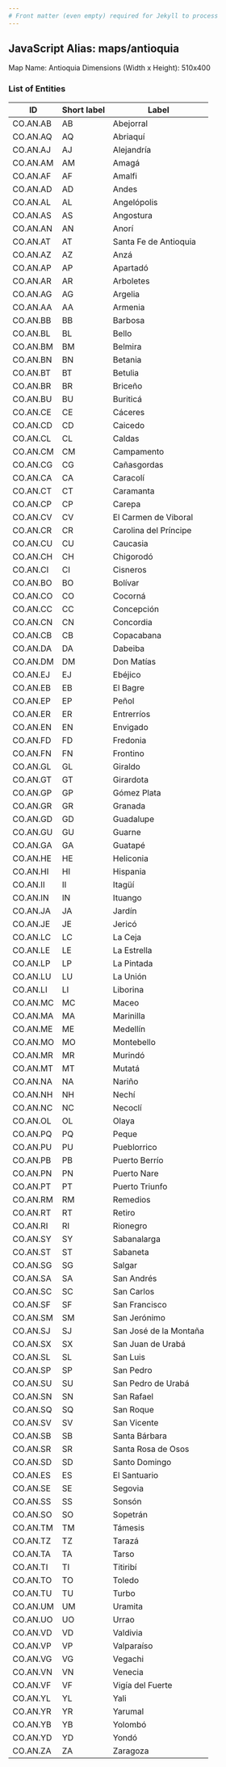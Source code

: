 ```yaml
---
# Front matter (even empty) required for Jekyll to process
---
```


## JavaScript Alias: maps/antioquia

Map Name: Antioquia
Dimensions (Width x Height): 510x400

### List of Entities

ID | Short label | Label
---|---|---|
CO.AN.AB|AB|Abejorral
CO.AN.AQ|AQ|Abriaquí
CO.AN.AJ|AJ|Alejandría
CO.AN.AM|AM|Amagá
CO.AN.AF|AF|Amalfi
CO.AN.AD|AD|Andes
CO.AN.AL|AL|Angelópolis
CO.AN.AS|AS|Angostura
CO.AN.AN|AN|Anorí
CO.AN.AT|AT|Santa Fe de Antioquia
CO.AN.AZ|AZ|Anzá
CO.AN.AP|AP|Apartadó
CO.AN.AR|AR|Arboletes
CO.AN.AG|AG|Argelia
CO.AN.AA|AA|Armenia
CO.AN.BB|BB|Barbosa
CO.AN.BL|BL|Bello
CO.AN.BM|BM|Belmira
CO.AN.BN|BN|Betania
CO.AN.BT|BT|Betulia
CO.AN.BR|BR|Briceño
CO.AN.BU|BU|Buriticá
CO.AN.CE|CE|Cáceres
CO.AN.CD|CD|Caicedo
CO.AN.CL|CL|Caldas
CO.AN.CM|CM|Campamento
CO.AN.CG|CG|Cañasgordas
CO.AN.CA|CA|Caracolí
CO.AN.CT|CT|Caramanta
CO.AN.CP|CP|Carepa
CO.AN.CV|CV|El Carmen de Viboral
CO.AN.CR|CR|Carolina del Príncipe
CO.AN.CU|CU|Caucasia
CO.AN.CH|CH|Chigorodó
CO.AN.CI|CI|Cisneros
CO.AN.BO|BO|Bolívar
CO.AN.CO|CO|Cocorná
CO.AN.CC|CC|Concepción
CO.AN.CN|CN|Concordia
CO.AN.CB|CB|Copacabana
CO.AN.DA|DA|Dabeiba
CO.AN.DM|DM|Don Matías
CO.AN.EJ|EJ|Ebéjico
CO.AN.EB|EB|El Bagre
CO.AN.EP|EP|Peñol
CO.AN.ER|ER|Entrerríos
CO.AN.EN|EN|Envigado
CO.AN.FD|FD|Fredonia
CO.AN.FN|FN|Frontino
CO.AN.GL|GL|Giraldo
CO.AN.GT|GT|Girardota
CO.AN.GP|GP|Gómez Plata
CO.AN.GR|GR|Granada
CO.AN.GD|GD|Guadalupe
CO.AN.GU|GU|Guarne
CO.AN.GA|GA|Guatapé
CO.AN.HE|HE|Heliconia
CO.AN.HI|HI|Hispania
CO.AN.II|II|Itagüí
CO.AN.IN|IN|Ituango
CO.AN.JA|JA|Jardín
CO.AN.JE|JE|Jericó
CO.AN.LC|LC|La Ceja
CO.AN.LE|LE|La Estrella
CO.AN.LP|LP|La Pintada
CO.AN.LU|LU|La Unión
CO.AN.LI|LI|Liborina
CO.AN.MC|MC|Maceo
CO.AN.MA|MA|Marinilla
CO.AN.ME|ME|Medellín
CO.AN.MO|MO|Montebello
CO.AN.MR|MR|Murindó
CO.AN.MT|MT|Mutatá
CO.AN.NA|NA|Nariño
CO.AN.NH|NH|Nechí
CO.AN.NC|NC|Necoclí
CO.AN.OL|OL|Olaya
CO.AN.PQ|PQ|Peque
CO.AN.PU|PU|Pueblorrico
CO.AN.PB|PB|Puerto Berrío
CO.AN.PN|PN|Puerto Nare
CO.AN.PT|PT|Puerto Triunfo
CO.AN.RM|RM|Remedios
CO.AN.RT|RT|Retiro
CO.AN.RI|RI|Rionegro
CO.AN.SY|SY|Sabanalarga
CO.AN.ST|ST|Sabaneta
CO.AN.SG|SG|Salgar
CO.AN.SA|SA|San Andrés
CO.AN.SC|SC|San Carlos
CO.AN.SF|SF|San Francisco
CO.AN.SM|SM|San Jerónimo
CO.AN.SJ|SJ|San José de la Montaña
CO.AN.SX|SX|San Juan de Urabá
CO.AN.SL|SL|San Luis
CO.AN.SP|SP|San Pedro
CO.AN.SU|SU|San Pedro de Urabá
CO.AN.SN|SN|San Rafael
CO.AN.SQ|SQ|San Roque
CO.AN.SV|SV|San Vicente
CO.AN.SB|SB|Santa Bárbara
CO.AN.SR|SR|Santa Rosa de Osos
CO.AN.SD|SD|Santo Domingo
CO.AN.ES|ES|El Santuario
CO.AN.SE|SE|Segovia
CO.AN.SS|SS|Sonsón
CO.AN.SO|SO|Sopetrán
CO.AN.TM|TM|Támesis
CO.AN.TZ|TZ|Tarazá
CO.AN.TA|TA|Tarso
CO.AN.TI|TI|Titiribí
CO.AN.TO|TO|Toledo
CO.AN.TU|TU|Turbo
CO.AN.UM|UM|Uramita
CO.AN.UO|UO|Urrao
CO.AN.VD|VD|Valdivia
CO.AN.VP|VP|Valparaíso
CO.AN.VG|VG|Vegachi
CO.AN.VN|VN|Venecia
CO.AN.VF|VF|Vigía del Fuerte
CO.AN.YL|YL|Yali
CO.AN.YR|YR|Yarumal
CO.AN.YB|YB|Yolombó
CO.AN.YD|YD|Yondó
CO.AN.ZA|ZA|Zaragoza
